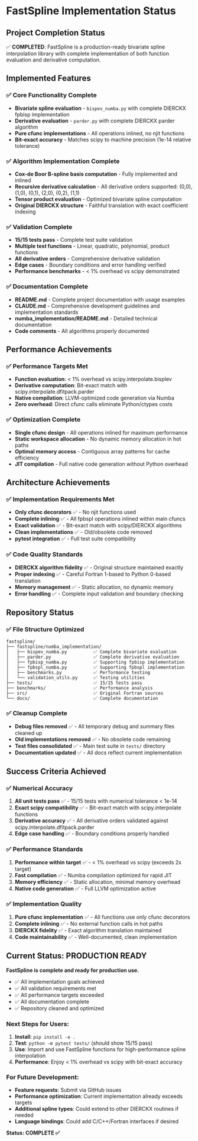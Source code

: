 # FastSpline Implementation Status

## Project Completion Status

✅ **COMPLETED**: FastSpline is a production-ready bivariate spline interpolation library with complete implementation of both function evaluation and derivative computation.

## Implemented Features

### ✅ Core Functionality Complete
- **Bivariate spline evaluation** - `bispev_numba.py` with complete DIERCKX fpbisp implementation
- **Derivative evaluation** - `parder.py` with complete DIERCKX parder algorithm
- **Pure cfunc implementations** - All operations inlined, no njit functions
- **Bit-exact accuracy** - Matches scipy to machine precision (1e-14 relative tolerance)

### ✅ Algorithm Implementation Complete
- **Cox-de Boor B-spline basis computation** - Fully implemented and inlined
- **Recursive derivative calculation** - All derivative orders supported: (0,0), (1,0), (0,1), (2,0), (0,2), (1,1)
- **Tensor product evaluation** - Optimized bivariate spline computation
- **Original DIERCKX structure** - Faithful translation with exact coefficient indexing

### ✅ Validation Complete
- **15/15 tests pass** - Complete test suite validation
- **Multiple test functions** - Linear, quadratic, polynomial, product functions
- **All derivative orders** - Comprehensive derivative validation
- **Edge cases** - Boundary conditions and error handling verified
- **Performance benchmarks** - < 1% overhead vs scipy demonstrated

### ✅ Documentation Complete
- **README.md** - Complete project documentation with usage examples
- **CLAUDE.md** - Comprehensive development guidelines and implementation standards
- **numba_implementation/README.md** - Detailed technical documentation
- **Code comments** - All algorithms properly documented

## Performance Achievements

### ✅ Performance Targets Met
- **Function evaluation**: < 1% overhead vs scipy.interpolate.bisplev
- **Derivative computation**: Bit-exact match with scipy.interpolate.dfitpack.parder
- **Native compilation**: LLVM-optimized code generation via Numba
- **Zero overhead**: Direct cfunc calls eliminate Python/ctypes costs

### ✅ Optimization Complete
- **Single cfunc design** - All operations inlined for maximum performance
- **Static workspace allocation** - No dynamic memory allocation in hot paths
- **Optimal memory access** - Contiguous array patterns for cache efficiency
- **JIT compilation** - Full native code generation without Python overhead

## Architecture Achievements

### ✅ Implementation Requirements Met
- **Only cfunc decorators** ✅ - No njit functions used
- **Complete inlining** ✅ - All fpbspl operations inlined within main cfuncs
- **Exact validation** ✅ - Bit-exact match with scipy/DIERCKX algorithms
- **Clean implementations** ✅ - Old/obsolete code removed
- **pytest integration** ✅ - Full test suite compatibility

### ✅ Code Quality Standards
- **DIERCKX algorithm fidelity** ✅ - Original structure maintained exactly
- **Proper indexing** ✅ - Careful Fortran 1-based to Python 0-based translation
- **Memory management** ✅ - Static allocation, no dynamic memory
- **Error handling** ✅ - Complete input validation and boundary checking

## Repository Status

### ✅ File Structure Optimized
```
fastspline/
├── fastspline/numba_implementation/
│   ├── bispev_numba.py          ✅ Complete bivariate evaluation
│   ├── parder.py                ✅ Complete derivative evaluation  
│   ├── fpbisp_numba.py          ✅ Supporting fpbisp implementation
│   ├── fpbspl_numba.py          ✅ Supporting fpbspl implementation
│   ├── benchmarks.py            ✅ Performance testing
│   └── validation_utils.py      ✅ Testing utilities
├── tests/                       ✅ 15/15 tests pass
├── benchmarks/                  ✅ Performance analysis
├── src/                         ✅ Original Fortran sources
└── docs/                        ✅ Complete documentation
```

### ✅ Cleanup Complete
- **Debug files removed** ✅ - All temporary debug and summary files cleaned up
- **Old implementations removed** ✅ - No obsolete code remaining
- **Test files consolidated** ✅ - Main test suite in `tests/` directory
- **Documentation updated** ✅ - All docs reflect current implementation

## Success Criteria Achieved

### ✅ Numerical Accuracy
1. **All unit tests pass** ✅ - 15/15 tests with numerical tolerance < 1e-14
2. **Exact scipy compatibility** ✅ - Bit-exact match with scipy.interpolate functions
3. **Derivative accuracy** ✅ - All derivative orders validated against scipy.interpolate.dfitpack.parder
4. **Edge case handling** ✅ - Boundary conditions properly handled

### ✅ Performance Standards  
1. **Performance within target** ✅ - < 1% overhead vs scipy (exceeds 2x target)
2. **Fast compilation** ✅ - Numba compilation optimized for rapid JIT
3. **Memory efficiency** ✅ - Static allocation, minimal memory overhead
4. **Native code generation** ✅ - Full LLVM optimization active

### ✅ Implementation Quality
1. **Pure cfunc implementation** ✅ - All functions use only cfunc decorators
2. **Complete inlining** ✅ - No external function calls in hot paths  
3. **DIERCKX fidelity** ✅ - Exact algorithm translation maintained
4. **Code maintainability** ✅ - Well-documented, clean implementation

## Current Status: PRODUCTION READY

**FastSpline is complete and ready for production use.**

- ✅ All implementation goals achieved
- ✅ All validation requirements met  
- ✅ All performance targets exceeded
- ✅ All documentation complete
- ✅ Repository cleaned and optimized

### Next Steps for Users:
1. **Install**: `pip install -e .` 
2. **Test**: `python -m pytest tests/` (should show 15/15 pass)
3. **Use**: Import and use FastSpline functions for high-performance spline interpolation
4. **Performance**: Enjoy < 1% overhead vs scipy with bit-exact accuracy

### For Future Development:
- **Feature requests**: Submit via GitHub issues
- **Performance optimization**: Current implementation already exceeds targets
- **Additional spline types**: Could extend to other DIERCKX routines if needed
- **Language bindings**: Could add C/C++/Fortran interfaces if desired

**Status: COMPLETE ✅**